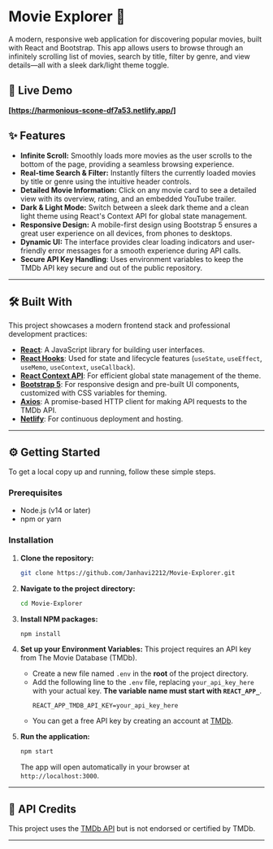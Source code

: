 # Movie Explorer 🍿

A modern, responsive web application for discovering popular movies, built with React and Bootstrap. This app allows users to browse through an infinitely scrolling list of movies, search by title, filter by genre, and view details—all with a sleek dark/light theme toggle.

## 🚀 Live Demo

**[https://harmonious-scone-df7a53.netlify.app/]**

## ✨ Features

- **Infinite Scroll:** Smoothly loads more movies as the user scrolls to the bottom of the page, providing a seamless browsing experience.
- **Real-time Search & Filter:** Instantly filters the currently loaded movies by title or genre using the intuitive header controls.
- **Detailed Movie Information:** Click on any movie card to see a detailed view with its overview, rating, and an embedded YouTube trailer.
- **Dark & Light Mode:** Switch between a sleek dark theme and a clean light theme using React's Context API for global state management.
- **Responsive Design:** A mobile-first design using Bootstrap 5 ensures a great user experience on all devices, from phones to desktops.
- **Dynamic UI:** The interface provides clear loading indicators and user-friendly error messages for a smooth experience during API calls.
- **Secure API Key Handling**: Uses environment variables to keep the TMDb API key secure and out of the public repository.

---

## 🛠️ Built With

This project showcases a modern frontend stack and professional development practices:

- **[React](https://reactjs.org/)**: A JavaScript library for building user interfaces.
- **[React Hooks](https://reactjs.org/docs/hooks-intro.html)**: Used for state and lifecycle features (`useState`, `useEffect`, `useMemo`, `useContext`, `useCallback`).
- **[React Context API](https://reactjs.org/docs/context.html)**: For efficient global state management of the theme.
- **[Bootstrap 5](https://getbootstrap.com/)**: For responsive design and pre-built UI components, customized with CSS variables for theming.
- **[Axios](https://axios-http.com/)**: A promise-based HTTP client for making API requests to the TMDb API.
- **[Netlify](https://www.netlify.com/)**: For continuous deployment and hosting.

---

## ⚙️ Getting Started

To get a local copy up and running, follow these simple steps.

### Prerequisites

- Node.js (v14 or later)
- npm or yarn

### Installation

1.  **Clone the repository:**
    ```sh
    git clone https://github.com/Janhavi2212/Movie-Explorer.git
    ```
2.  **Navigate to the project directory:**
    ```sh
    cd Movie-Explorer
    ```
3.  **Install NPM packages:**
    ```sh
    npm install
    ```
4.  **Set up your Environment Variables:**
    This project requires an API key from The Movie Database (TMDb).

    - Create a new file named `.env` in the **root** of the project directory.
    - Add the following line to the `.env` file, replacing `your_api_key_here` with your actual key. **The variable name must start with `REACT_APP_`**.
      ```
      REACT_APP_TMDB_API_KEY=your_api_key_here
      ```
    - You can get a free API key by creating an account at [TMDb](https://www.themoviedb.org/signup).

5.  **Run the application:**
    ```sh
    npm start
    ```
    The app will open automatically in your browser at `http://localhost:3000`.

---

## 📄 API Credits

This project uses the [TMDb API](https://www.themoviedb.org/documentation/api) but is not endorsed or certified by TMDb.

---
